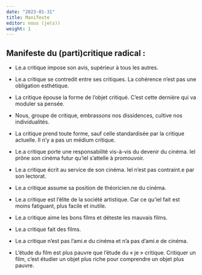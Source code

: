 ```yaml
--- 
date: "2023-01-31"
title: Manifeste
editor: nous (je(s))
weight: 1
---
```



## Manifeste du (parti)critique radical : 

-	Le.a critique impose son avis, supérieur à tous les autres.

-	Le.a critique se contredit entre ses critiques. La cohérence n’est pas une obligation esthétique. 

-	La critique épouse la forme de l’objet critiqué. C’est cette dernière qui va moduler sa pensée. 

-	Nous, groupe de critique, embrassons nos dissidences, cultive nos individualités. 

-	La critique prend toute forme, sauf celle standardisée par la critique actuelle. Il n’y a pas un médium critique. 

-	Le.a critique porte une responsabilité vis-à-vis du devenir du cinéma. Iel prône son cinéma futur qu’iel s’attelle à promouvoir.

-	Le.a critique écrit au service de son cinéma. Iel n’est pas contraint.e par son lectorat. 

-	Le.a critique assume sa position de théoricien.ne du cinéma. 

-	Le.a critique est l’élite de la société artistique. Car ce qu’iel fait est moins fatiguant, plus facile et inutile. 

-	Le.a critique aime les bons films et déteste les mauvais films. 

-	Le.a critique fait des films.

-	Le.a critique n’est pas l’ami.e du cinéma et n’a pas d’ami.e de cinéma. 

-	L’étude du film est plus pauvre que l’étude du « je » critique. Critiquer un film, c’est étudier un objet plus riche pour comprendre un objet plus pauvre. 
